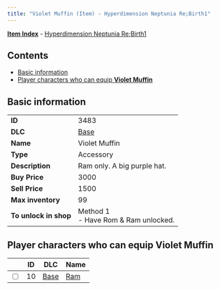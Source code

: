```yaml
---
title: "Violet Muffin (Item) - Hyperdimension Neptunia Re;Birth1"
---
```


[**Item Index**](/neptunia/rb1/item/index.html) - [Hyperdimension Neptunia Re;Birth1](/neptunia/rb1)

## Contents

- [Basic information](#basic-information)
- [Player characters who can equip **Violet Muffin**](#player-characters-who-can-equip-violet-muffin)

## Basic information

|   |   |
| -- | -- |
| **ID** | 3483 |
| **DLC** | [Base](/neptunia/rb1/dlc/1-base.html) |
| **Name** | Violet Muffin |
| **Type** | Accessory |
| **Description** | Ram only. A big purple hat. |
| **Buy Price** | 3000 |
| **Sell Price** | 1500 |
| **Max inventory** | 99 |
| **To unlock in shop** | Method 1<br />- Have Rom & Ram unlocked. |

## Player characters who can equip **Violet Muffin**

|    | ID | DLC | Name |
| -- | -- | --- | ---- |
| <input type="checkbox" id="rb1-player-1-10" class="trackbox" /> | 10 | [Base](/neptunia/rb1/dlc/1-base.html) | [Ram](/neptunia/rb1/player/1-10-ram.html) |
